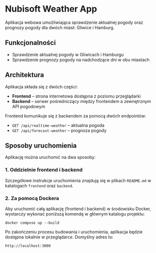 # Nubisoft Weather App

Aplikacja webowa umożliwiająca sprawdzenie aktualnej pogody oraz prognozy pogody dla dwóch miast: Gliwice i Hamburg.

## Funkcjonalności

- Sprawdzenie aktualnej pogody w Gliwicach i Hamburgu
- Sprawdzenie prognozy pogody na nadchodzące dni w obu miastach

## Architektura

Aplikacja składa się z dwóch części:

- **Frontend** – strona internetowa dostępna z poziomu przeglądarki
- **Backend** – serwer pośredniczący między frontendem a zewnętrznym API pogodowym

Frontend komunikuje się z backendem za pomocą dwóch endpointów:

- `GET /api/realtime-weather` – aktualna pogoda
- `GET /api/forecast-weather` – prognoza pogody

## Sposoby uruchomienia

Aplikację można uruchomić na dwa sposoby:

### 1. Oddzielnie frontend i backend

Szczegółowe instrukcje uruchomienia znajdują się w plikach `README.md` w katalogach `frontend` oraz `backend`.

### 2. Za pomocą Dockera

Aby uruchomić całą aplikację (frontend i backend) w środowisku Docker, wystarczy wykonać poniższą komendę w głównym katalogu projektu:

`docker compose up --build`

Po zakończeniu procesu budowania i uruchomienia, aplikacja będzie dostępna lokalnie w przeglądarce. Domyślny adres to: 

`http://localhost:3000`
